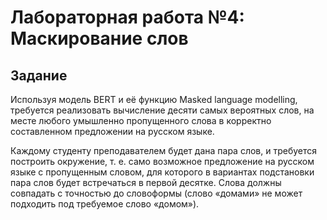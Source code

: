 # Лабораторная работа №4: Маскирование слов

## Задание

Используя модель BERT и её функцию Masked language modelling, требуется реализовать вычисление десяти самых вероятных слов, на месте любого умышленно пропущенного слова в корректно составленном предложении на русском языке.

Каждому студенту преподавателем будет дана пара слов, и требуется построить окружение, т. е. само возможное предложение на русском языке с пропущенным словом, для которого в вариантах подстановки пара слов будет встречаться в первой десятке. Слова должны совпадать с точностью до словоформы (слово «домами» не может подходить под требуемое слово «домом»).

